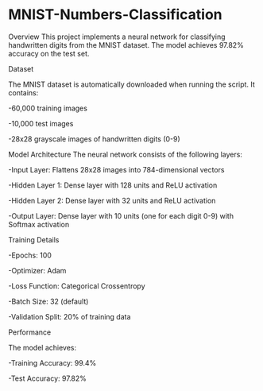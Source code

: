# MNIST-Numbers-Classification
Overview
This project implements a neural network for classifying handwritten digits from the MNIST dataset. The model achieves 97.82% accuracy on the test set.

Dataset

The MNIST dataset is automatically downloaded when running the script. It contains:

   -60,000 training images

   -10,000 test images

   -28x28 grayscale images of handwritten digits (0-9)

Model Architecture
The neural network consists of the following layers:

   -Input Layer: Flattens 28x28 images into 784-dimensional vectors

   -Hidden Layer 1: Dense layer with 128 units and ReLU activation

   -Hidden Layer 2: Dense layer with 32 units and ReLU activation

   -Output Layer: Dense layer with 10 units (one for each digit 0-9) with Softmax activation

Training Details

   -Epochs: 100

   -Optimizer: Adam

   -Loss Function: Categorical Crossentropy

   -Batch Size: 32 (default)

   -Validation Split: 20% of training data

Performance

The model achieves:

   -Training Accuracy: 99.4%

   -Test Accuracy: 97.82%
